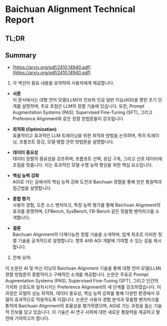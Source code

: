 # Baichuan Alignment Technical Report
## TL;DR
## Summary
- [https://arxiv.org/pdf/2410.14940.pdf](https://arxiv.org/pdf/2410.14940.pdf)

1. 각 섹션의 중요 내용을 요약하여 사용자에게 제공합니다.

- **서론**  
  이 문서에서는 대형 언어 모델(LLM)의 진보와 인공 일반 지능(AGI)을 향한 초기 단계를 설명하며, 주요 초점은 LLM의 정렬 기술에 있습니다. 또한, Prompt Augmentation Systems (PAS), Supervised Fine-Tuning (SFT), 그리고 Preference Alignment와 같은 정렬 방법론들이 강조됩니다.

- **최적화 (Optimization)**  
  효율적이고 효과적인 LLM 트레이닝을 위한 최적화 방법을 논의하며, 특히 트레이닝, 프롬프트 증강, 모델 병합 관련 방법론을 설명합니다.

- **데이터 중요성**  
  데이터 정렬의 중요성을 강조하며, 프롬프트 선택, 응답 구축, 그리고 선호 데이터에 초점을 맞춥니다. 이는 효과적인 모델 수행 능력 향상을 위한 핵심 요소입니다.

- **핵심 능력 강화**  
  AGI로 가는 길에서의 핵심 능력 강화 도전과 Baichuan 정렬을 통해 얻은 통찰력과 접근법을 설명합니다.

- **종합 평가**  
  사용자 경험, 오픈 소스 벤치마크, 특정 능력 평가를 통해 Baichuan Alignment의 효과를 증명하며, CFBench, SysBench, FB-Bench 같은 맞춤형 벤치마크를 소개합니다.

- **결론**  
  Baichuan Alignment의 다재다능한 정렬 기술을 소개하며, 업계 최초로 이러한 정렬 기술을 공개적으로 설명합니다. 향후 AI와 AGI 개발에 기여할 수 있는 길을 제시합니다.

2. 전체 요약:

이 논문은 AI 및 머신 러닝의 Baichuan Alignment 기술을 통해 대형 언어 모델(LLM) 정렬 방법론의 종합적이고 구체적인 소개를 제공합니다. 논문은 주요로 Prompt Augmentation Systems (PAS), Supervised Fine-Tuning (SFT), 그리고 인간의 가치와 선호도와 일치시키는 Preference Alignment의 세 단계를 강조하였습니다. 이 과정은 모델의 성능 최적화, 데이터 중요성, 핵심 능력 강화를 통해 다양한 환경에서 모델이 효과적으로 작용하도록 이끕니다. 논문은 사용자 경험 분석과 맞춤형 벤치마크를 통하여 Baichuan Alignment의 효율성을 평가하였으며, AGI로 가는 과정을 돕는 기술적 진보를 담고 있습니다. 이 기술은 AI 연구 사회에 대한 새로운 통찰력을 제공하고 발전에 기여하고자 합니다.